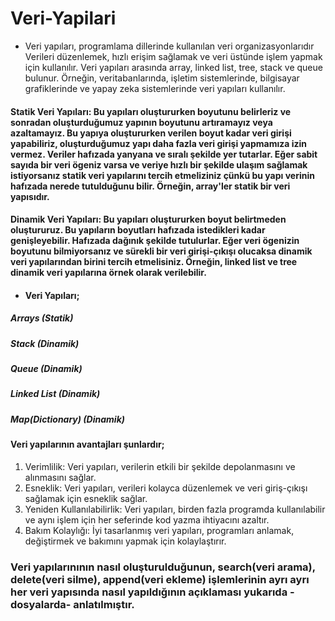 # Veri-Yapilari

- Veri yapıları, programlama dillerinde kullanılan veri organizasyonlarıdır Verileri düzenlemek, hızlı erişim sağlamak ve veri üstünde işlem yapmak için kullanılır. Veri yapıları arasında array, linked list, tree, stack ve queue bulunur. Örneğin, veritabanlarında, işletim sistemlerinde, bilgisayar grafiklerinde ve yapay zeka sistemlerinde veri yapıları kullanılır.

#### Statik Veri Yapıları: Bu yapıları oluştururken boyutunu belirleriz ve sonradan oluşturduğumuz yapının boyutunu artıramayız veya azaltamayız. Bu yapıya oluştururken verilen boyut kadar veri girişi yapabiliriz, oluşturduğumuz yapı daha fazla veri girişi yapmamıza izin vermez. Veriler hafızada yanyana ve sıralı şekilde yer tutarlar. Eğer sabit sayıda bir veri ögeniz varsa ve veriye hızlı bir şekilde ulaşım sağlamak istiyorsanız statik veri yapılarını tercih etmeliziniz çünkü bu yapı verinin hafızada nerede tutulduğunu bilir. Örneğin, array'ler statik bir veri yapısıdır.

#### Dinamik Veri Yapıları: Bu yapıları oluştururken boyut belirtmeden oluştururuz. Bu yapıların boyutları hafızada istedikleri kadar genişleyebilir. Hafızada dağınık şekilde tutulurlar. Eğer veri ögenizin boyutunu bilmiyorsanız ve sürekli bir veri girişi-çıkışı olucaksa dinamik veri yapılarından birini tercih etmelisiniz. Örneğin, linked list ve tree dinamik veri yapılarına örnek olarak verilebilir.

- #### Veri Yapıları;
##### Arrays (Statik)
##### Stack (Dinamik)
##### Queue (Dinamik)
##### Linked List (Dinamik)
##### Map(Dictionary) (Dinamik)


#### Veri yapılarının avantajları şunlardır;
1) Verimlilik: Veri yapıları, verilerin etkili bir şekilde depolanmasını ve alınmasını sağlar.
2) Esneklik: Veri yapıları, verileri kolayca düzenlemek ve veri giriş-çıkışı sağlamak için esneklik sağlar.
3) Yeniden Kullanılabilirlik: Veri yapıları, birden fazla programda kullanılabilir ve aynı işlem için her seferinde kod yazma ihtiyacını azaltır.
4) Bakım Kolaylığı: İyi tasarlanmış veri yapıları, programları anlamak, değiştirmek ve bakımını yapmak için kolaylaştırır.


### Veri yapılarınının nasıl oluşturulduğunun, search(veri arama), delete(veri silme), append(veri ekleme) işlemlerinin ayrı ayrı her veri yapısında nasıl yapıldığının açıklaması yukarıda -dosyalarda- anlatılmıştır.
